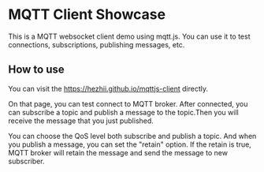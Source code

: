 # MQTT Client Showcase

This is a MQTT websocket client demo using mqtt.js. You can use it to test connections, subscriptions, publishing messages, etc.

## How to use

You can visit the https://hezhii.github.io/mqttjs-client directly.

On that page, you can test connect to MQTT broker. After connected, you can subscribe a topic and publish a message to the topic.Then you will receive the message that you just published.

You can choose the QoS level both subscribe and publish a topic. And when you publish a message, you can set the "retain" option. If the retain is true, MQTT broker will retain the message and send the message to new subscriber.
